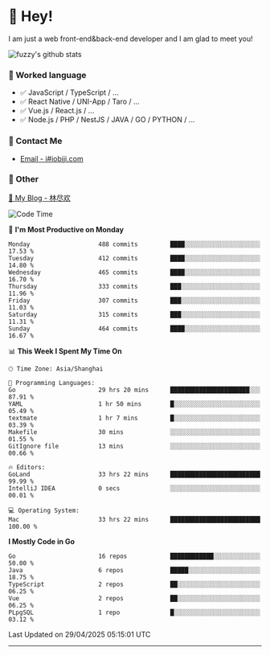# 👋 Hey!

I am just a web front-end&back-end developer and I am glad to meet you!

![fuzzy's github stats](https://github-readme-stats.vercel.app/api?username=JaydenForYou&&show_icons=true&&title_color=1abc9c&&icon_color=1abc9c)


### 📝 Worked language

- ✅ JavaScript / TypeScript / ...
- ✅ React Native / UNI-App / Taro / ...
- ✅ Vue.js / React.js / ...
- ✅ Node.js / PHP / NestJS / JAVA / GO / PYTHON / ...

### 📮 Contact Me

- [Email - i#iobiji.com](mailto:i@iobiji.com)


### 🤪 Other

[📌 My Blog - 林尽欢](https://iobiji.com)

<!--START_SECTION:waka-->
![Code Time](http://img.shields.io/badge/Code%20Time-1%2C691%20hrs%2015%20mins-blue)

📅 **I'm Most Productive on Monday** 

```text
Monday                   488 commits         ████░░░░░░░░░░░░░░░░░░░░░   17.53 % 
Tuesday                  412 commits         ████░░░░░░░░░░░░░░░░░░░░░   14.80 % 
Wednesday                465 commits         ████░░░░░░░░░░░░░░░░░░░░░   16.70 % 
Thursday                 333 commits         ███░░░░░░░░░░░░░░░░░░░░░░   11.96 % 
Friday                   307 commits         ███░░░░░░░░░░░░░░░░░░░░░░   11.03 % 
Saturday                 315 commits         ███░░░░░░░░░░░░░░░░░░░░░░   11.31 % 
Sunday                   464 commits         ████░░░░░░░░░░░░░░░░░░░░░   16.67 % 
```


📊 **This Week I Spent My Time On** 

```text
🕑︎ Time Zone: Asia/Shanghai

💬 Programming Languages: 
Go                       29 hrs 20 mins      ██████████████████████░░░   87.91 % 
YAML                     1 hr 50 mins        █░░░░░░░░░░░░░░░░░░░░░░░░   05.49 % 
textmate                 1 hr 7 mins         █░░░░░░░░░░░░░░░░░░░░░░░░   03.39 % 
Makefile                 30 mins             ░░░░░░░░░░░░░░░░░░░░░░░░░   01.55 % 
GitIgnore file           13 mins             ░░░░░░░░░░░░░░░░░░░░░░░░░   00.66 % 

🔥 Editors: 
GoLand                   33 hrs 22 mins      █████████████████████████   99.99 % 
IntelliJ IDEA            0 secs              ░░░░░░░░░░░░░░░░░░░░░░░░░   00.01 % 

💻 Operating System: 
Mac                      33 hrs 22 mins      █████████████████████████   100.00 % 
```

**I Mostly Code in Go** 

```text
Go                       16 repos            ████████████░░░░░░░░░░░░░   50.00 % 
Java                     6 repos             █████░░░░░░░░░░░░░░░░░░░░   18.75 % 
TypeScript               2 repos             ██░░░░░░░░░░░░░░░░░░░░░░░   06.25 % 
Vue                      2 repos             ██░░░░░░░░░░░░░░░░░░░░░░░   06.25 % 
PLpgSQL                  1 repo              █░░░░░░░░░░░░░░░░░░░░░░░░   03.12 % 
```




 Last Updated on 29/04/2025 05:15:01 UTC
<!--END_SECTION:waka-->
---
